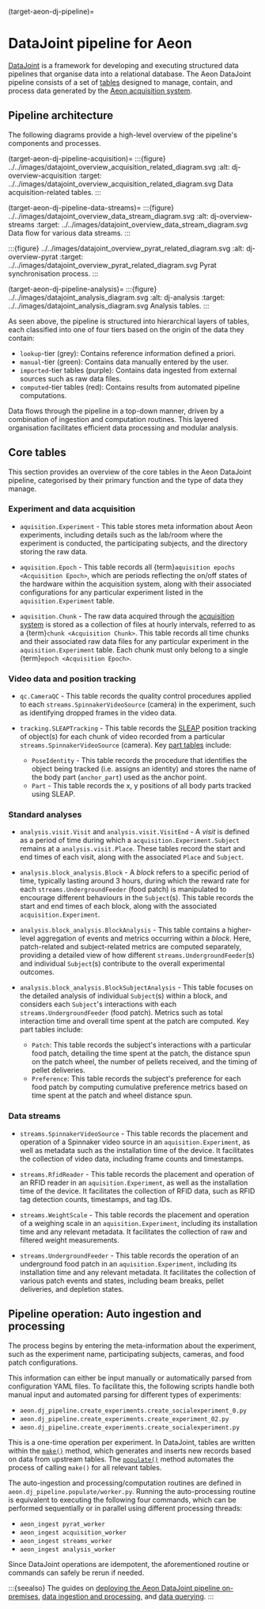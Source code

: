 (target-aeon-dj-pipeline)=
# DataJoint pipeline for Aeon

[DataJoint](datajoint:) is a framework for developing and executing structured data pipelines that organise data into a relational database. 
The Aeon DataJoint pipeline consists of a set of [tables](datajoint:docs/core/datajoint-python/0.14/concepts/principles/) designed to manage, contain, and process data generated by the [Aeon acquisition system](target-acquisition-reference). 

## Pipeline architecture
The following diagrams provide a high-level overview of the pipeline's components and processes.

(target-aeon-dj-pipeline-acquisition)=
:::{figure} ../../images/datajoint_overview_acquisition_related_diagram.svg
:alt: dj-overview-acquisition
:target: ../../images/datajoint_overview_acquisition_related_diagram.svg
Data acquisition-related tables.
:::

(target-aeon-dj-pipeline-data-streams)=
:::{figure} ../../images/datajoint_overview_data_stream_diagram.svg
:alt: dj-overview-streams
:target: ../../images/datajoint_overview_data_stream_diagram.svg
Data flow for various data streams.
:::

:::{figure} ../../images/datajoint_overview_pyrat_related_diagram.svg
:alt: dj-overview-pyrat
:target: ../../images/datajoint_overview_pyrat_related_diagram.svg
Pyrat synchronisation process.
:::

(target-aeon-dj-pipeline-analysis)=
:::{figure} ../../images/datajoint_analysis_diagram.svg
:alt: dj-analysis
:target: ../../images/datajoint_analysis_diagram.svg
Analysis tables.
:::

As seen above, the pipeline is structured into hierarchical layers of tables, each classified into one of four tiers based on the origin of the data they contain:

+ `lookup`-tier (grey): Contains reference information defined a priori.
+ `manual`-tier (green): Contains data manually entered by the user.
+ `imported`-tier tables (purple): Contains data ingested from external sources such as raw data files.
+ `computed`-tier tables (red): Contains results from automated pipeline computations.

Data flows through the pipeline in a top-down manner, driven by a combination of ingestion and computation routines. This layered organisation facilitates efficient data processing and modular analysis.

## Core tables
This section provides an overview of the core tables in the Aeon DataJoint pipeline, categorised by their primary function and the type of data they manage.

### Experiment and data acquisition
+ `aquisition.Experiment` - This table stores meta information about Aeon experiments, including details such as the lab/room where the experiment is conducted, the participating subjects, and the directory storing the raw data.

+ `aquisition.Epoch` - This table records all {term}`aquisition epochs <Acquisition Epoch>`, which are periods reflecting the on/off states of the hardware within the acquisition system, along with their associated configurations for any particular experiment listed in the `aquisition.Experiment` table.

+ `aquisition.Chunk` - The raw data acquired through the [acquisition system](target-acquisition-reference) is stored as a collection of files at hourly intervals, referred to as a {term}`chunk <Acquisition Chunk>`. 
This table records all time chunks and their associated raw data files for any particular experiment in the `aquisition.Experiment` table. Each chunk must only belong to a single {term}`epoch <Acquisition Epoch>`.

### Video data and position tracking
+ `qc.CameraQC` - This table records the quality control procedures applied to each `streams.SpinnakerVideoSource` (camera) in the experiment, such as identifying dropped frames in the video data.

+ `tracking.SLEAPTracking` - This table records the [SLEAP](sleap:) position tracking of object(s) for each chunk of video recorded from a particular `streams.SpinnakerVideoSource` (camera). 
Key [part tables](datajoint:docs/core/datajoint-python/0.14/design/tables/master-part/) include:
    - `PoseIdentity` - This table records the procedure that identifies the object being tracked (i.e. assigns an identity) and stores the name of the body part (`anchor_part`) used as the anchor point.
    - `Part` - This table records the x, y positions of all body parts tracked using SLEAP.

### Standard analyses
+ `analysis.visit.Visit` and `analysis.visit.VisitEnd` - A _visit_ is defined as a period of time during which a `acquisition.Experiment.Subject` remains at a `analysis.visit.Place`. These tables record the start and end times of each visit, along with the associated `Place` and `Subject`.

+ `analysis.block_analysis.Block` - A _block_ refers to a specific period of time, typically lasting around 3 hours, during which the reward rate for each `streams.UndergroundFeeder` (food patch) is manipulated to encourage different behaviours in the `Subject`(s).
This table records the start and end times of each block, along with the associated `acquisition.Experiment`.

+ `analysis.block_analysis.BlockAnalysis` - This table contains a higher-level aggregation of events and metrics occurring within a _block_. Here, patch-related and subject-related metrics are computed separately, providing a detailed view of how different `streams.UndergroundFeeder`(s) and individual `Subject`(s) contribute to the overall experimental outcomes.

+ `analysis.block_analysis.BlockSubjectAnalysis` - This table focuses on the detailed analysis of individual `Subject`(s) within a block, and considers each `Subject`'s interactions with each `streams.UndergroundFeeder` (food patch). Metrics such as total interaction time and overall time spent at the patch are computed. Key part tables include:
    - `Patch`: This table records the subject's interactions with a particular food patch, detailing the time spent at the patch, the distance spun on the patch wheel, the number of pellets received, and the timing of pellet deliveries.
    - `Preference`: This table records the subject's preference for each food patch by computing cumulative preference metrics based on time spent at the patch and wheel distance spun.

### Data streams
+ `streams.SpinnakerVideoSource` - This table records the placement and operation of a Spinnaker video source in an `aquisition.Experiment`, as well as metadata such as the installation time of the device. It facilitates the collection of video data, including frame counts and timestamps.

+ `streams.RfidReader` - This table records the placement and operation of an RFID reader in an `aquisition.Experiment`, as well as the installation time of the device. It facilitates the collection of RFID data, such as RFID tag detection counts, timestamps, and tag IDs.

+ `streams.WeightScale` - This table records the placement and operation of a weighing scale in an `aquisition.Experiment`, including its installation time and any relevant metadata. It facilitates the collection of raw and filtered weight measurements. 

+ `streams.UndergroundFeeder` - This table records the operation of an underground food patch in an `aquisition.Experiment`, including its installation time and any relevant metadata. It facilitates the collection of various patch events and states, including beam breaks, pellet deliveries, and depletion states.

## Pipeline operation: Auto ingestion and processing

The process begins by entering the meta-information about the experiment, such as the experiment name, participating subjects, cameras, and food patch configurations.

This information can either be input manually or automatically parsed from configuration YAML files. 
To facilitate this, the following scripts handle both manual input and automated parsing for different types of experiments:

  + `aeon.dj_pipeline.create_experiments.create_socialexperiment_0.py`
  + `aeon.dj_pipeline.create_experiments.create_experiment_02.py`
  + `aeon.dj_pipeline.create_experiments.create_socialexperiment.py`

This is a one-time operation per experiment.
In DataJoint, tables are written within the [`make()`](datajoint:docs/core/datajoint-python/0.13/reproduce/make-method/) method, which generates and inserts new records based on data from upstream tables. The [`populate()`](datajoint:docs/core/datajoint-python/0.14/compute/populate/) method automates the process of calling `make()` for all relevant tables.

The auto-ingestion and processing/computation routines are defined in `aeon.dj_pipeline.populate/worker.py`. Running the auto-processing routine is equivalent to executing the following four commands, which can be performed sequentially or in parallel using different processing threads:

  + `aeon_ingest pyrat_worker`
  + `aeon_ingest acquisition_worker`
  + `aeon_ingest streams_worker`
  + `aeon_ingest analysis_worker`

Since DataJoint operations are idempotent, the aforementioned routine or commands can safely be rerun if needed.

:::{seealso}
The guides on [deploying the Aeon DataJoint pipeline on-premises](target-dj-pipeline-deployment), [data ingestion and processing](target-dj-data-ingestion-processing), and [data querying](target-dj-querying-data).
:::